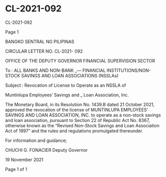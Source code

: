 # CL-2021-092

CL-2021-092

Page 1

BANGKO SENTRAL NG PILIPINAS

CIRCULAR LETTER NO. CL-2021- 092

OFFICE OF THE DEPUTY GOVERNOR FINANCIAL SUPERVISION SECTOR

To : ALL BANKS AND NON-BANK _— FINANCIAL INSTITUTIONS/NON-STOCK SAVINGS AND LOAN ASSOCIATIONS (NSSLAs)

Subject : Revocation of License to Operate as an NSSLA of

Muntinlupa Employees’ Savings and _ Loan Association, Inc.

The Monetary Board, in its Resolution No. 1439.B dated 21 October 2021, approved the revocation of the license of MUNTINLUPA EMPLOYEES’ SAVINGS AND LOAN ASSOCIATION, INC. to operate as a non-stock savings and loan association, pursuant to Section 22 of Republic Act No. 8367, otherwise known as the “Revised Non-Stock Savings and Loan Association Act of 1997” and the rules and regulations promulgated thereunder.

For information and guidance; 

CHUCHI G. FONACIER Deputy Governor

19 November 2021

Page 1 of 1
